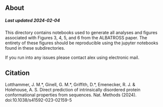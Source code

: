 ## About
##### Last updated 2024-02-04

This directory contains notebooks used to generate all analyses and figures associated with Figures 3, 4, 5, and 6 from the ALBATROSS paper. The entirety of these figures should be reproducible using the jupyter notebooks found in these subdirectories.

If you run into any issues please contact alex using electronic mail.


## Citation
Lotthammer, J. M.\*, Ginell, G. M.\*, Griffith, D.\*, Emenecker, R. J. & Holehouse, A. S. Direct prediction of intrinsically disordered protein conformational properties from sequences. Nat. Methods (2024). doi:10.1038/s41592-023-02159-5



